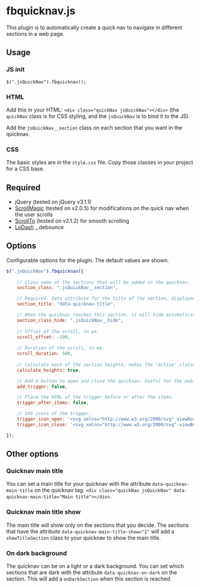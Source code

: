 # fbquicknav.js
This plugin is to automatically create a quick nav to navigate in different sections in a web page.


## Usage
### JS init
`$(".jsQuickNav").fbquicknav();`

### HTML
Add this in your HTML: `<div class="quickNav jsQuickNav"></div>` (the `quickNav` class is for CSS styling, and the `jsQuickNav` is to bind it to the JS).

Add the `jsQuickNav__section` class on each section that you want in the quicknav.

### CSS
The basic styles are in the `style.css` file. Copy those classes in your project for a CSS base.


## Required
* jQuery (tested on jQuery v3.1.1)
* [ScrollMagic](https://github.com/janpaepke/ScrollMagic) (tested on v2.0.5) for modifications on the quick nav when the user scrolls
* [ScrollTo](https://github.com/flesler/jquery.scrollTo) (tested on v2.1.2) for smooth scrolling
* [LoDash](https://lodash.com/) _.debounce


## Options
Configurable options for the plugin. The default values are shown.

```js
$(".jsQuickNav").fbquicknav({
    
    // Class name of the sections that will be added in the quicknav.
    section_class: ".jsQuickNav__section",

    // Required. Data attribute for the title of the section, displayed in the quick nav.
    section_title: "data-quicknav-title",

    // When the quicknav reaches this section, it will hide automatically.
    section_class_hide: ".jsQuickNav__hide",
    
    // Offset of the scroll, in px.
    scroll_offset: -100,
    
    // Duration of the scroll, in ms.
    scroll_duration: 500,
    
    // Calculate each of the section heights, makes the 'active' classes match exactly the height of each section.
    calculate_heights: true,

    // Add a button to open and close the quicknav. Useful for the mobile quickNav.
    add_trigger: false,

    // Place the HTML of the trigger before or after the items.
    trigger_after_items: false,

    // SVG icons of the trigger.
    trigger_icon_open: '<svg xmlns="http://www.w3.org/2000/svg" viewBox="0 0 100 100"><path d="M50 79.53L2.5 32.03l11.56-11.56L50 56.41l35.94-35.94L97.5 32.03z"/></svg>',
    trigger_icon_close: '<svg xmlns="http://www.w3.org/2000/svg" viewBox="0 0 100 100"><path d="M1.004 89.605l88.6-88.6 9.397 9.397-88.6 88.6z"/><path d="M1.004 10.394L10.402.997l88.6 88.6-9.398 9.397z"/></svg>',

});
```


## Other options

### Quicknav main title
You can set a main title for your quicknav with the attribute `data-quicknav-main-title` on the quicknav tag: `<div class="quickNav jsQuickNav" data-quicknav-main-title="Main title"></div>`.

### Quicknav main title show
The main title will show only on the sections that you decide. The sections that have the attribute `data-quicknav-main-title-show="1"` will add a `showTitleSection` class to your quicknav to show the main title.

### On dark background
The quicknav can be on a light or a dark background. You can set which sections that are dark with the attribute `data-quicknav-on-dark` on the section. This will add a `onDarkSection` when this section is reached.
